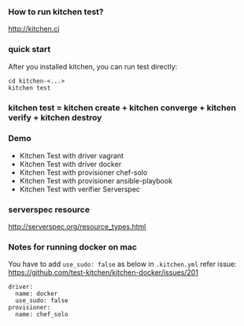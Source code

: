 ### How to run kitchen test?

http://kitchen.ci

### quick start

After you installed kitchen, you can run test directly:

    cd kitchen-<...>
    kitchen test

### kitchen test = kitchen create + kitchen converge + kitchen verify + kitchen destroy

### Demo

* Kitchen Test with driver vagrant
* Kitchen Test with driver docker
* Kitchen Test with provisioner chef-solo
* Kitchen Test with provisioner ansible-playbook
* Kitchen Test with verifier Serverspec 

### serverspec resource

http://serverspec.org/resource_types.html

### Notes for running docker on mac

You have to add `use_sudo: false` as below in `.kitchen.yml`
refer issue: https://github.com/test-kitchen/kitchen-docker/issues/201
```
driver:
  name: docker
  use_sudo: false
provisioner:
  name: chef_solo
```

